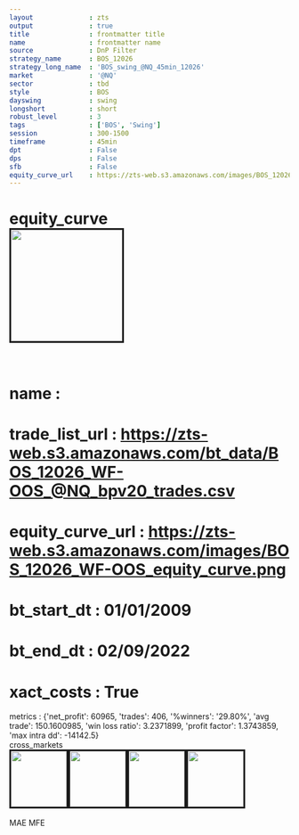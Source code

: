 ```yaml
---
layout              : zts
output              : true
title               : frontmatter title
name                : frontmatter name
source              : DnP Filter
strategy_name       : BOS_12026
strategy_long_name  : 'BOS_swing_@NQ_45min_12026'
market              : '@NQ'
sector              : tbd
style               : BOS
dayswing            : swing
longshort           : short
robust_level        : 3
tags                : ['BOS', 'Swing']
session             : 300-1500
timeframe           : 45min
dpt                 : False
dps                 : False
sfb                 : False
equity_curve_url    : https://zts-web.s3.amazonaws.com/images/BOS_12026_WF-OOS_equity_curve.png
---
```

equity_curve<br>
<img src='https://zts-web.s3.amazonaws.com/images/BOS_12026_WF-OOS_equity_curve.png' alt='' border=3 height=200><br><br>
================
name                : <br>
================
trade_list_url      : https://zts-web.s3.amazonaws.com/bt_data/BOS_12026_WF-OOS_@NQ_bpv20_trades.csv<br>
================
equity_curve_url    : https://zts-web.s3.amazonaws.com/images/BOS_12026_WF-OOS_equity_curve.png<br>
================
bt_start_dt         : 01/01/2009<br>
================
bt_end_dt           : 02/09/2022<br>
================
xact_costs          : True<br>
================
metrics             : {'net_profit': 60965, 'trades': 406, '%winners': '29.80%', 'avg trade': 150.1600985, 'win loss ratio': 3.2371899, 'profit factor': 1.3743859, 'max intra dd': -14142.5}<br>
cross_markets<br>
<img src='https://zts-web.s3.amazonaws.com/images/BOS_12026_GrpStress_@ES_equity_curve.png' alt='' border=3 height=100><img src='https://zts-web.s3.amazonaws.com/images/BOS_12026_GrpStress_@RTY_equity_curve.png' alt='' border=3 height=100><img src='https://zts-web.s3.amazonaws.com/images/BOS_12026_GrpStress_@EMD_equity_curve.png' alt='' border=3 height=100><img src='https://zts-web.s3.amazonaws.com/images/BOS_12026_GrpStress_@YM_equity_curve.png' alt='' border=3 height=100><br><br>
MAE
MFE
